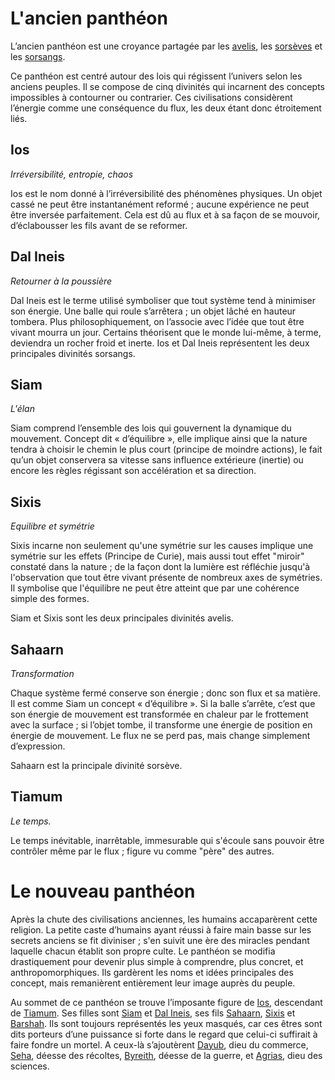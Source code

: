 

# L'ancien panthéon

L’ancien panthéon est une croyance partagée par les [avelis](<../../Nations non-humaines/Avelis.md>), les [sorsèves](<../../Nations non-humaines/Sorsèves.md>) et les  [sorsangs](<../../Nations non-humaines/Sorsangs.md>).

Ce panthéon est centré autour des lois qui régissent l’univers selon les anciens peuples. Il se compose de cinq divinités qui incarnent des concepts impossibles à contourner ou contrarier. Ces civilisations considèrent l’énergie comme une conséquence du flux, les deux étant donc étroitement liés.

## Ios

*Irréversibilité, entropie, chaos*

Ios est le nom donné à l’irréversibilité des phénomènes physiques. Un objet cassé ne peut être instantanément reformé ; aucune expérience ne peut être inversée parfaitement. Cela est dû au flux et à sa façon de se mouvoir, d’éclabousser les fils avant de se reformer.

## Dal Ineis

*Retourner à la poussière*

Dal Ineis est le terme utilisé symboliser que tout système tend à minimiser son énergie. Une balle qui roule s’arrêtera ; un objet lâché en hauteur tombera. Plus philosophiquement, on l’associe avec l’idée que tout être vivant mourra un jour. Certains théorisent que le monde lui-même, à terme, deviendra un rocher froid et inerte.
Ios et Dal Ineis représentent les deux principales divinités sorsangs.

## Siam

*L'élan*

Siam comprend l’ensemble des lois qui gouvernent la dynamique du mouvement. Concept dit « d’équilibre », elle implique ainsi que la nature tendra à choisir le chemin le plus court (principe de moindre actions), le fait qu’un objet conservera sa vitesse sans influence extérieure (inertie) ou encore les règles régissant son accélération et sa direction.
## Sixis

*Equilibre et symétrie*

Sixis incarne non seulement qu'une symétrie sur les causes implique une symétrie sur les effets (Principe de Curie), mais aussi tout effet "miroir" constaté dans la nature ; de la façon dont la lumière est réfléchie jusqu'à l'observation que tout être vivant présente de nombreux axes de symétries. Il symbolise que l'équilibre ne peut être atteint que par une cohérence simple des formes.

Siam et Sixis sont les deux principales divinités avelis.

## Sahaarn

*Transformation*

Chaque système fermé conserve son énergie ; donc son flux et sa matière. Il est comme Siam un concept « d’équilibre ». Si la balle s’arrête, c’est que son énergie de mouvement est transformée en chaleur par le frottement avec la surface ; si l’objet tombe, il transforme une énergie de position en énergie de mouvement. Le flux ne se perd pas, mais change simplement d’expression.

Sahaarn est la principale divinité sorsève.
## Tiamum

*Le temps.*

Le temps inévitable, inarrêtable, immesurable qui s'écoule sans pouvoir être contrôler même par le flux ; figure vu comme "père" des autres.


# Le nouveau panthéon

Après la chute des civilisations anciennes, les humains accaparèrent cette religion. La petite caste d’humains ayant réussi à faire main basse sur les secrets anciens se fit diviniser ; s'en suivit une ère des miracles pendant laquelle chacun établit son propre culte. Le panthéon se modifia drastiquement pour devenir plus simple à comprendre, plus concret, et anthropomorphiques. Ils gardèrent les noms et idées principales des concept, mais remanièrent entièrement leur image auprès du peuple.

Au sommet de ce panthéon se trouve l’imposante figure de [Ios](Ios.md), descendant de [Tiamum](Tiamum.md). Ses filles sont [Siam](Siam.md) et [Dal Ineis](<Dal Ineis.md>), ses fils [Sahaarn](Sahaarn.md), [Sixis](Sixis.md) et [Barshah](Barshah.md). Ils sont toujours représentés les yeux masqués, car ces êtres sont dits porteurs d’une puissance si forte dans le regard que celui-ci suffirait à faire fondre un mortel. 
A ceux-là s’ajoutèrent [Dayub](Dayub.md), dieu du commerce, [Seha](Seha.md), déesse des récoltes, [Byreith](Byreith.md), déesse de la guerre, et [Agrias](Agrias.md), dieu des sciences.